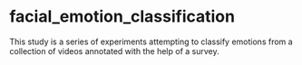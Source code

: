 # facial_emotion_classification
 This study is a series of experiments attempting to classify emotions from a collection of videos annotated with the help of a survey.
